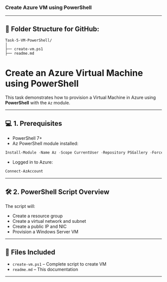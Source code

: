 ### Create Azure VM using PowerShell

---

## 📁 Folder Structure for GitHub:

```
Task-5-VM-PowerShell/
│
├── create-vm.ps1
├── readme.md
```

# Create an Azure Virtual Machine using PowerShell

This task demonstrates how to provision a Virtual Machine in Azure using **PowerShell** with the `Az` module.

---

## 💻 1. Prerequisites

- PowerShell 7+
- Az PowerShell module installed:
```powershell
Install-Module -Name Az -Scope CurrentUser -Repository PSGallery -Force
```

* Logged in to Azure:

```powershell
Connect-AzAccount
```

---

## 🛠️ 2. PowerShell Script Overview

The script will:

* Create a resource group
* Create a virtual network and subnet
* Create a public IP and NIC
* Provision a Windows Server VM

---

## 📂 Files Included

* `create-vm.ps1` – Complete script to create VM
* `readme.md` – This documentation

---
